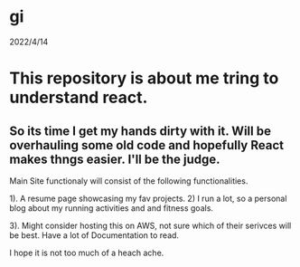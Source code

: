 # gi


2022/4/14

# This repository is about me tring to understand react. 
## So its time I get my hands dirty with it.   Will be overhauling some old code and hopefully React makes thngs easier. I'll be the judge.  


Main Site functionaly will consist of the following functionalities.  

1). A resume page showcasing my fav projects. 
2) I run a lot, so a personal blog about my running activities and and fitness goals. 


3). Might consider hosting this on AWS, not sure which of their serivces will be best.  Have a lot of Documentation to read.  

I hope it is not too much of a heach ache.

